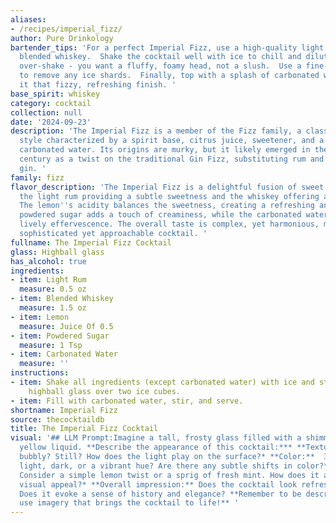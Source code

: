 ```yaml
---
aliases:
- /recipes/imperial_fizz/
author: Pure Drinkology
bartender_tips: 'For a perfect Imperial Fizz, use a high-quality light rum and a balanced
  blended whiskey.  Shake the cocktail well with ice to chill and dilute it properly.  Don''t
  over-shake - you want a fluffy, foamy head, not a slush.  Use a fine-mesh strainer
  to remove any ice shards.  Finally, top with a splash of carbonated water to give
  it that fizzy, refreshing finish. '
base_spirit: whiskey
category: cocktail
collection: null
date: '2024-09-23'
description: 'The Imperial Fizz is a member of the Fizz family, a classic cocktail
  style characterized by a spirit base, citrus juice, sweetener, and a topping of
  carbonated water. Its origins are murky, but it likely emerged in the late 19th
  century as a twist on the traditional Gin Fizz, substituting rum and whiskey for
  gin. '
family: fizz
flavor_description: 'The Imperial Fizz is a delightful fusion of sweet and tart, with
  the light rum providing a subtle sweetness and the whiskey offering a gentle warmth.
  The lemon''s acidity balances the sweetness, creating a refreshing and zesty profile.  The
  powdered sugar adds a touch of creaminess, while the carbonated water provides a
  lively effervescence. The overall taste is complex, yet harmonious, making it a
  sophisticated yet approachable cocktail. '
fullname: The Imperial Fizz Cocktail
glass: Highball glass
has_alcohol: true
ingredients:
- item: Light Rum
  measure: 0.5 oz
- item: Blended Whiskey
  measure: 1.5 oz
- item: Lemon
  measure: Juice Of 0.5
- item: Powdered Sugar
  measure: 1 Tsp
- item: Carbonated Water
  measure: ''
instructions:
- item: Shake all ingredients (except carbonated water) with ice and strain into a
    highball glass over two ice cubes.
- item: Fill with carbonated water, stir, and serve.
shortname: Imperial Fizz
source: thecocktaildb
title: The Imperial Fizz Cocktail
visual: '## LLM Prompt:Imagine a tall, frosty glass filled with a shimmering, pale
  yellow liquid. **Describe the appearance of this cocktail:*** **Texture:** Is it
  bubbly? Still? How does the light play on the surface?* **Color:**  Is the yellow
  light, dark, or a vibrant hue? Are there any subtle shifts in color?* **Garnish:**
  Consider a simple lemon twist or a sprig of fresh mint. How does it add to the overall
  visual appeal?* **Overall impression:** Does the cocktail look refreshing and inviting?
  Does it evoke a sense of history and elegance? **Remember to be descriptive and
  use imagery that brings the cocktail to life!** '
---
```



